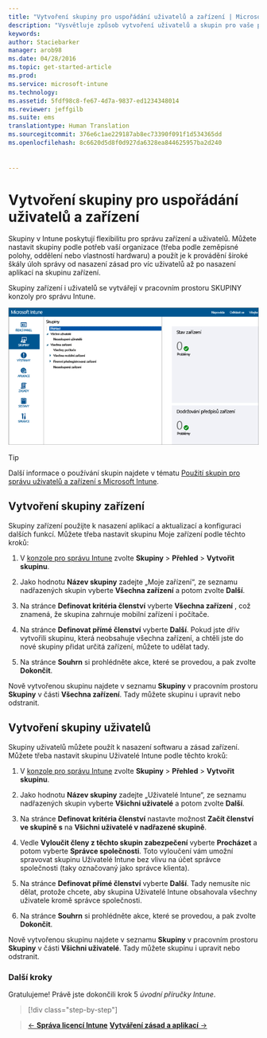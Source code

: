```yaml
---
title: "Vytvoření skupiny pro uspořádání uživatelů a zařízení | Microsoft Intune"
description: "Vysvětluje způsob vytvoření uživatelů a skupin pro vaše předplatné Intune."
keywords: 
author: Staciebarker
manager: arob98
ms.date: 04/28/2016
ms.topic: get-started-article
ms.prod: 
ms.service: microsoft-intune
ms.technology: 
ms.assetid: 5fdf98c8-fe67-4d7a-9837-ed1234348014
ms.reviewer: jeffgilb
ms.suite: ems
translationtype: Human Translation
ms.sourcegitcommit: 376e6c1ae229187ab8ec73390f091f1d534365dd
ms.openlocfilehash: 8c6620d5d8f0d927da6328ea844625957ba2d240


---
```



# Vytvoření skupiny pro uspořádání uživatelů a zařízení
Skupiny v Intune poskytují flexibilitu pro správu zařízení a uživatelů. Můžete nastavit skupiny podle potřeb vaší organizace (třeba podle zeměpisné polohy, oddělení nebo vlastností hardwaru) a použít je k provádění široké škály úloh správy od nasazení zásad pro víc uživatelů až po nasazení aplikací na skupinu zařízení.

Skupiny zařízení i uživatelů se vytvářejí v pracovním prostoru SKUPINY konzoly pro správu Intune.

![Pracovní prostor skupin konzoly pro správu](./media/groups.png)


> [!TIP]
> Další informace o používání skupin najdete v tématu [Použití skupin pro správu uživatelů a zařízení s Microsoft Intune](/intune/deploy-use/use-groups-to-manage-users-and-devices-with-microsoft-intune).


## Vytvoření skupiny zařízení
Skupiny zařízení použijte k nasazení aplikací a aktualizací a konfiguraci dalších funkcí. Můžete třeba nastavit skupinu Moje zařízení podle těchto kroků:

1.  V [konzole pro správu Intune](https://manage.microsoft.com/) zvolte **Skupiny** > **Přehled** > **Vytvořit skupinu**.

2.  Jako hodnotu **Název skupiny** zadejte „Moje zařízení“, ze seznamu nadřazených skupin vyberte **Všechna zařízení** a potom zvolte **Další**.

3.  Na stránce **Definovat kritéria členství** vyberte **Všechna zařízení** , což znamená, že skupina zahrnuje mobilní zařízení i počítače.

4.  Na stránce **Definovat přímé členství** vyberte **Další**. Pokud jste dřív vytvořili skupinu, která neobsahuje všechna zařízení, a chtěli jste do nové skupiny přidat určitá zařízení, můžete to udělat tady.

5.  Na stránce **Souhrn** si prohlédněte akce, které se provedou, a pak zvolte **Dokončit**.

Nově vytvořenou skupinu najdete v seznamu **Skupiny** v pracovním prostoru **Skupiny** v části **Všechna zařízení**. Tady můžete skupinu i upravit nebo odstranit.

## Vytvoření skupiny uživatelů
Skupiny uživatelů můžete použít k nasazení softwaru a zásad zařízení. Můžete třeba nastavit skupinu Uživatelé Intune podle těchto kroků:

1.  V [konzole pro správu Intune](https://manage.microsoft.com/) zvolte **Skupiny** > **Přehled** > **Vytvořit skupinu**.

2.  Jako hodnotu **Název skupiny** zadejte „Uživatelé Intune“, ze seznamu nadřazených skupin vyberte **Všichni uživatelé** a potom zvolte **Další**.

3.  Na stránce **Definovat kritéria členství** nastavte možnost **Začít členství ve skupině s** na **Všichni uživatelé v nadřazené skupině**.

4.  Vedle **Vyloučit členy z těchto skupin zabezpečení** vyberte **Procházet** a potom vyberte **Správce společnosti**. Toto vyloučení vám umožní spravovat skupinu Uživatelé Intune bez vlivu na účet správce společnosti (taky označovaný jako správce klienta).

5.  Na stránce **Definovat přímé členství** vyberte **Další**. Tady nemusíte nic dělat, protože chcete, aby skupina Uživatelé Intune obsahovala všechny uživatele kromě správce společnosti.

6.  Na stránce **Souhrn** si prohlédněte akce, které se provedou, a pak zvolte **Dokončit**.

Nově vytvořenou skupinu najdete v seznamu **Skupiny** v pracovním prostoru **Skupiny** v části **Všichni uživatelé**. Tady můžete skupinu i upravit nebo odstranit.



### Další kroky
Gratulujeme! Právě jste dokončili krok 5 *úvodní příručky Intune*.

>[!div class="step-by-step"]

>[&larr; **Správa licencí Intune**](.\start-with-a-paid-subscription-to-microsoft-intune-step-4.md)       [**Vytváření zásad a aplikací** &rarr;](.\start-with-a-paid-subscription-to-microsoft-intune-step-6.md)  



<!--HONumber=Jul16_HO3-->


